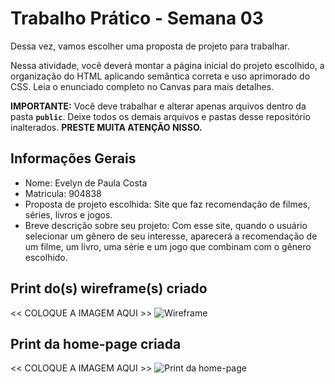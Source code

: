 # Trabalho Prático - Semana 03

Dessa vez, vamos escolher uma proposta de projeto para trabalhar.

Nessa atividade, você deverá montar a página inicial do projeto escolhido, a organização do HTML aplicando semântica correta e uso aprimorado do CSS. Leia o enunciado completo no Canvas para mais detalhes.

**IMPORTANTE:** Você deve trabalhar e alterar apenas arquivos dentro da pasta **`public`**. Deixe todos os demais arquivos e pastas desse repositório inalterados. **PRESTE MUITA ATENÇÃO NISSO.**

## Informações Gerais

- Nome: Evelyn de Paula Costa
- Matricula: 904838
- Proposta de projeto escolhida: Site que faz recomendação de filmes, séries, livros e jogos.
- Breve descrição sobre seu projeto: Com esse site, quando o usuário selecionar um gênero de seu interesse, aparecerá a recomendação de um filme, um livro, uma série e um jogo que combinam com o gênero escolhido.


## Print do(s) wireframe(s) criado

<<  COLOQUE A IMAGEM AQUI >>
![Wireframe](/trabalho-pratico-semana-3-Evycostzocn/public/wireframe.jpg)

## Print da home-page criada
<<  COLOQUE A IMAGEM AQUI >>
![Print da home-page](/trabalho-pratico-semana-3-Evycostzocn/public/infinityhub.png)
